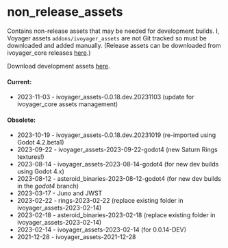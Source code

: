 # non_release_assets
Contains non-release assets that may be needed for development builds. I, Voyager assets `addons/ivoyager_assets` are not Git tracked so must be downloaded and added manually. (Release assets can be downloaded from ivoyager_core releases [here](https://github.com/ivoyager/ivoyager_core/releases).)

Download development assets [here](https://github.com/ivoyager/non_release_assets/releases).

#### Current:
* 2023-11-03 - ivoyager_assets-0.0.18.dev.20231103 (update for ivoyager_core assets management)

#### Obsolete:
* 2023-10-19 - ivoyager_assets-0.0.18.dev.20231019 (re-imported using Godot 4.2.beta1)
* 2023-09-22 - ivoyager_assets-2023-09-22-godot4 (new Saturn Rings textures!)
* 2023-08-14 - ivoyager_assets-2023-08-14-godot4 (for new dev builds using Godot 4.x)
* 2023-08-12 - asteroid_binaries-2023-08-12-godot4 (for new dev builds in the _godot4_ branch)
* 2023-03-17 - Juno and JWST
* 2023-02-22 - rings-2023-02-22 (replace existing folder in ivoyager_assets-2023-02-14)
* 2023-02-18 - asteroid_binaries-2023-02-18 (replace existing folder in ivoyager_assets-2023-02-14)
* 2023-02-14 - ivoyager_assets-2023-02-14 (for 0.0.14-DEV)
* 2021-12-28 - ivoyager_assets-2021-12-28

